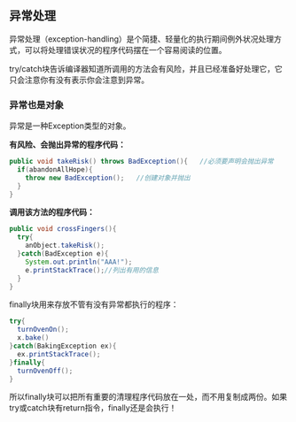 ## 异常处理

异常处理（exception-handling）是个简捷、轻量化的执行期间例外状况处理方式，可以将处理错误状况的程序代码摆在一个容易阅读的位置。

try/catch块告诉编译器知道所调用的方法会有风险，并且已经准备好处理它，它只会注意你有没有表示你会注意到异常。

### 异常也是对象

异常是一种Exception类型的对象。

**有风险、会抛出异常的程序代码：**

```java
public void takeRisk() throws BadException(){	//必须要声明会抛出异常
  if(abandonAllHope){
    throw new BadException();	//创建对象并抛出
  }
}
```

**调用该方法的程序代码：**

```java
public void crossFingers(){
  try{
    anObject.takeRisk();
  }catch(BadException e){
    System.out.println("AAA!");
    e.printStackTrace();//列出有用的信息
  }
}
```

finally块用来存放不管有没有异常都执行的程序：

```java
try{
  turnOvenOn();
  x.bake()
}catch(BakingException ex){
  ex.printStackTrace();
}finally{
  turnOvenOff();
}
```

所以finally块可以把所有重要的清理程序代码放在一处，而不用复制成两份。如果try或catch块有return指令，finally还是会执行！

